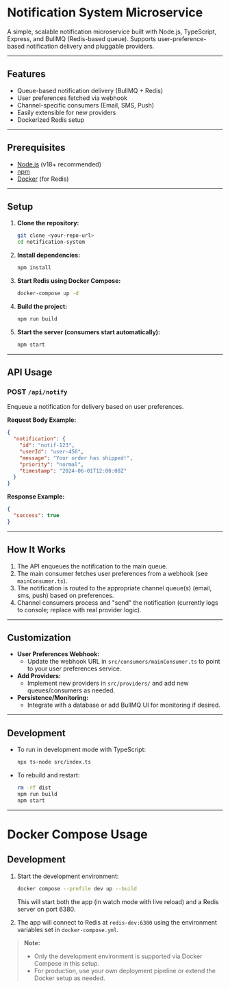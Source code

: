 # Notification System Microservice

A simple, scalable notification microservice built with Node.js, TypeScript, Express, and BullMQ (Redis-based queue). Supports user-preference-based notification delivery and pluggable providers.

---

## Features
- Queue-based notification delivery (BullMQ + Redis)
- User preferences fetched via webhook
- Channel-specific consumers (Email, SMS, Push)
- Easily extensible for new providers
- Dockerized Redis setup

---

## Prerequisites
- [Node.js](https://nodejs.org/) (v18+ recommended)
- [npm](https://www.npmjs.com/)
- [Docker](https://www.docker.com/) (for Redis)

---

## Setup

1. **Clone the repository:**
   ```bash
   git clone <your-repo-url>
   cd notification-system
   ```

2. **Install dependencies:**
   ```bash
   npm install
   ```

3. **Start Redis using Docker Compose:**
   ```bash
   docker-compose up -d
   ```

4. **Build the project:**
   ```bash
   npm run build
   ```

5. **Start the server (consumers start automatically):**
   ```bash
   npm start
   ```

---

## API Usage

### POST `/api/notify`
Enqueue a notification for delivery based on user preferences.

**Request Body Example:**
```json
{
  "notification": {
    "id": "notif-123",
    "userId": "user-456",
    "message": "Your order has shipped!",
    "priority": "normal",
    "timestamp": "2024-06-01T12:00:00Z"
  }
}
```

**Response Example:**
```json
{
  "success": true
}
```

---

## How It Works
1. The API enqueues the notification to the main queue.
2. The main consumer fetches user preferences from a webhook (see `mainConsumer.ts`).
3. The notification is routed to the appropriate channel queue(s) (email, sms, push) based on preferences.
4. Channel consumers process and "send" the notification (currently logs to console; replace with real provider logic).

---

## Customization
- **User Preferences Webhook:**
  - Update the webhook URL in `src/consumers/mainConsumer.ts` to point to your user preferences service.
- **Add Providers:**
  - Implement new providers in `src/providers/` and add new queues/consumers as needed.
- **Persistence/Monitoring:**
  - Integrate with a database or add BullMQ UI for monitoring if desired.

---

## Development
- To run in development mode with TypeScript:
  ```bash
  npx ts-node src/index.ts
  ```
- To rebuild and restart:
  ```bash
  rm -rf dist
  npm run build
  npm start
  ```

---

# Docker Compose Usage

## Development

1. Start the development environment:
   ```sh
   docker compose --profile dev up --build
   ```

   This will start both the app (in watch mode with live reload) and a Redis server on port 6380.

2. The app will connect to Redis at `redis-dev:6380` using the environment variables set in `docker-compose.yml`.

> **Note:**
> - Only the development environment is supported via Docker Compose in this setup.
> - For production, use your own deployment pipeline or extend the Docker setup as needed. 